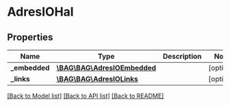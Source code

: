 # AdresIOHal

## Properties
Name | Type | Description | Notes
------------ | ------------- | ------------- | -------------
**_embedded** | [**\BAG\BAG\AdresIOEmbedded**](AdresIOEmbedded.md) |  | [optional] 
**_links** | [**\BAG\BAG\AdresIOLinks**](AdresIOLinks.md) |  | [optional] 

[[Back to Model list]](../../README.md#documentation-for-models) [[Back to API list]](../../README.md#documentation-for-api-endpoints) [[Back to README]](../../README.md)

